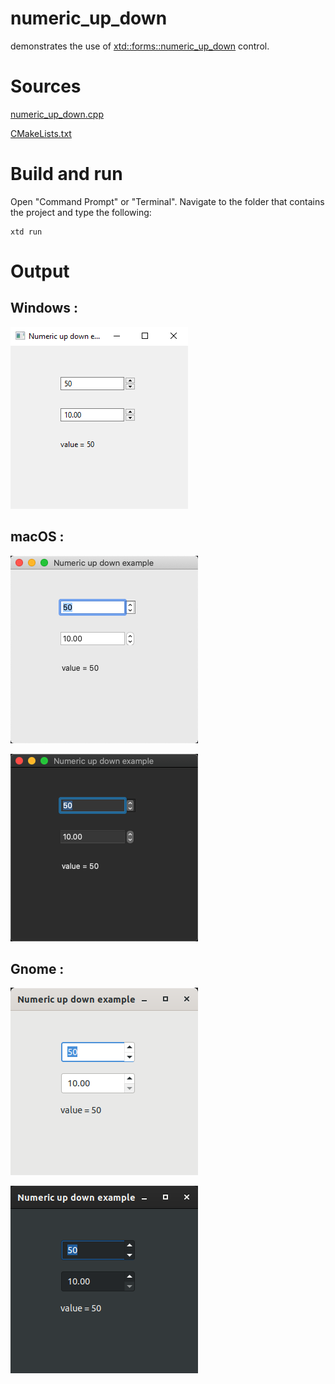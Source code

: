 # numeric_up_down

demonstrates the use of [xtd::forms::numeric_up_down](../../../src/xtd_forms/include/xtd/forms/numeric_up_down.hpp) control.

# Sources

[numeric_up_down.cpp](numeric_up_down.cpp)

[CMakeLists.txt](CMakeLists.txt)

# Build and run

Open "Command Prompt" or "Terminal". Navigate to the folder that contains the project and type the following:

```shell
xtd run
```

# Output

## Windows :

![Screenshot](../../../docs/pictures/examples/numeric_up_down_w.png)

## macOS :

![Screenshot](../../../docs/pictures/examples/numeric_up_down_m.png)

![Screenshot](../../../docs/pictures/examples/numeric_up_down_md.png)

## Gnome :

![Screenshot](../../../docs/pictures/examples/numeric_up_down_g.png)

![Screenshot](../../../docs/pictures/examples/numeric_up_down_gd.png)
